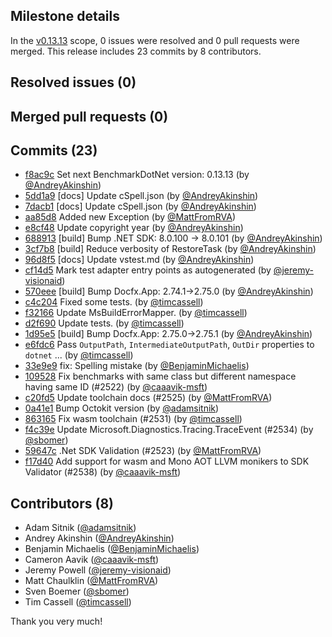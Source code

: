 ## Milestone details

In the [v0.13.13](https://github.com/dotnet/BenchmarkDotNet/issues?q=milestone:v0.13.13) scope, 
0 issues were resolved and 0 pull requests were merged.
This release includes 23 commits by 8 contributors.

## Resolved issues (0)


## Merged pull requests (0)


## Commits (23)

* [f8ac9c](https://github.com/dotnet/BenchmarkDotNet/commit/f8ac9cf7cbdde9178d29f8544ed68ad40fd7c33d) Set next BenchmarkDotNet version: 0.13.13 (by [@AndreyAkinshin](https://github.com/AndreyAkinshin))
* [5dd1a9](https://github.com/dotnet/BenchmarkDotNet/commit/5dd1a985812d3c74f9dcca3c709be182e87c7a08) [docs] Update cSpell.json (by [@AndreyAkinshin](https://github.com/AndreyAkinshin))
* [7dacb1](https://github.com/dotnet/BenchmarkDotNet/commit/7dacb16249714932b94c60257951ef9e4371f7d5) [docs] Update cSpell.json (by [@AndreyAkinshin](https://github.com/AndreyAkinshin))
* [aa85d8](https://github.com/dotnet/BenchmarkDotNet/commit/aa85d8c93eba64a19c7e9ed3c8df3f125bd16a5f) Added new Exception (by [@MattFromRVA](https://github.com/MattFromRVA))
* [e8cf48](https://github.com/dotnet/BenchmarkDotNet/commit/e8cf488c29256a17bbc370c21f31dc7a4b9362c5) Update copyright year (by [@AndreyAkinshin](https://github.com/AndreyAkinshin))
* [688913](https://github.com/dotnet/BenchmarkDotNet/commit/688913230db0cbf6a175ed604fb517784c927f2e) [build] Bump .NET SDK: 8.0.100 -> 8.0.101 (by [@AndreyAkinshin](https://github.com/AndreyAkinshin))
* [3cf7b8](https://github.com/dotnet/BenchmarkDotNet/commit/3cf7b8da7ca1609892fc1a57f988da86bfcb2af3) [build] Reduce verbosity of RestoreTask (by [@AndreyAkinshin](https://github.com/AndreyAkinshin))
* [96d8f5](https://github.com/dotnet/BenchmarkDotNet/commit/96d8f5cb71bf5846c88eebe1d6683627505f0469) [docs] Update vstest.md (by [@AndreyAkinshin](https://github.com/AndreyAkinshin))
* [cf14d5](https://github.com/dotnet/BenchmarkDotNet/commit/cf14d594750f5c3d8c6ecf0bf04991d36c95ecc6) Mark test adapter entry points as autogenerated (by [@jeremy-visionaid](https://github.com/jeremy-visionaid))
* [570eee](https://github.com/dotnet/BenchmarkDotNet/commit/570eeefa20c8692662722cd4bf8a1b663bd361b7) [build] Bump Docfx.App: 2.74.1->2.75.0 (by [@AndreyAkinshin](https://github.com/AndreyAkinshin))
* [c4c204](https://github.com/dotnet/BenchmarkDotNet/commit/c4c204204c18bb37f8025f3bbb0c6b38df4687db) Fixed some tests. (by [@timcassell](https://github.com/timcassell))
* [f32166](https://github.com/dotnet/BenchmarkDotNet/commit/f321667bcb908117924f8b718ba1b5643933566d) Update MsBuildErrorMapper. (by [@timcassell](https://github.com/timcassell))
* [d2f690](https://github.com/dotnet/BenchmarkDotNet/commit/d2f6904d5254c2ed47d12b89146360a9014ce130) Update tests. (by [@timcassell](https://github.com/timcassell))
* [1d95e5](https://github.com/dotnet/BenchmarkDotNet/commit/1d95e558da95e837c609a25dad17c25e2d3dcda5) [build] Bump Docfx.App: 2.75.0->2.75.1 (by [@AndreyAkinshin](https://github.com/AndreyAkinshin))
* [e6fdc6](https://github.com/dotnet/BenchmarkDotNet/commit/e6fdc6b3c4d540983641f5aeca9c93308dc0da7a) Pass `OutputPath`, `IntermediateOutputPath`, `OutDir` properties to `dotnet` ... (by [@timcassell](https://github.com/timcassell))
* [33e9e9](https://github.com/dotnet/BenchmarkDotNet/commit/33e9e93a29a4d05d44dd2771049af0b1604aa551) fix: Spelling mistake (by [@BenjaminMichaelis](https://github.com/BenjaminMichaelis))
* [109528](https://github.com/dotnet/BenchmarkDotNet/commit/109528020e573ef33660e1eea5cac70de7e38e91) Fix benchmarks with same class but different namespace having same ID (#2522) (by [@caaavik-msft](https://github.com/caaavik-msft))
* [c20fd5](https://github.com/dotnet/BenchmarkDotNet/commit/c20fd51959225de1de95c086a34c3686af374727) Update toolchain docs (#2525) (by [@MattFromRVA](https://github.com/MattFromRVA))
* [0a41e1](https://github.com/dotnet/BenchmarkDotNet/commit/0a41e16424cb256caacfdaf490782be83f5b57f4) Bump Octokit version (by [@adamsitnik](https://github.com/adamsitnik))
* [863165](https://github.com/dotnet/BenchmarkDotNet/commit/8631651a33f46c68e07972bbdf72eae7736fceb0) Fix wasm toolchain (#2531) (by [@timcassell](https://github.com/timcassell))
* [f4c39e](https://github.com/dotnet/BenchmarkDotNet/commit/f4c39ee17ec1ddc55da61fd06d1bf18cb293f062) Update Microsoft.Diagnostics.Tracing.TraceEvent (#2534) (by [@sbomer](https://github.com/sbomer))
* [59647c](https://github.com/dotnet/BenchmarkDotNet/commit/59647c9f11d6e66ab596d5019e58bb4ac54498f3) .Net SDK Validation (#2523) (by [@MattFromRVA](https://github.com/MattFromRVA))
* [f17d40](https://github.com/dotnet/BenchmarkDotNet/commit/f17d40ee0c031248a9b04ab2c7238fbbd32daff4) Add support for wasm and Mono AOT LLVM monikers to SDK Validator (#2538) (by [@caaavik-msft](https://github.com/caaavik-msft))

## Contributors (8)

* Adam Sitnik ([@adamsitnik](https://github.com/adamsitnik))
* Andrey Akinshin ([@AndreyAkinshin](https://github.com/AndreyAkinshin))
* Benjamin Michaelis ([@BenjaminMichaelis](https://github.com/BenjaminMichaelis))
* Cameron Aavik ([@caaavik-msft](https://github.com/caaavik-msft))
* Jeremy Powell ([@jeremy-visionaid](https://github.com/jeremy-visionaid))
* Matt Chaulklin ([@MattFromRVA](https://github.com/MattFromRVA))
* Sven Boemer ([@sbomer](https://github.com/sbomer))
* Tim Cassell ([@timcassell](https://github.com/timcassell))

Thank you very much!

